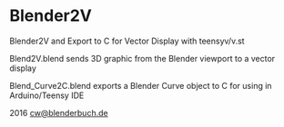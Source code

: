 # Blender2V
Blender2V and Export to C for Vector Display with teensyv/v.st

Blend2V.blend sends 3D graphic from the Blender viewport to a vector display

Blend_Curve2C.blend exports a Blender Curve object to C for using in Arduino/Teensy IDE

2016 cw@blenderbuch.de
